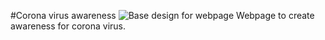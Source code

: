 #Corona virus awareness
![Base design for webpage](https://user-images.githubusercontent.com/73783193/109139048-0d25ce00-7781-11eb-9d51-fc8703a99e85.jpg)
Webpage to create awareness for corona virus.
